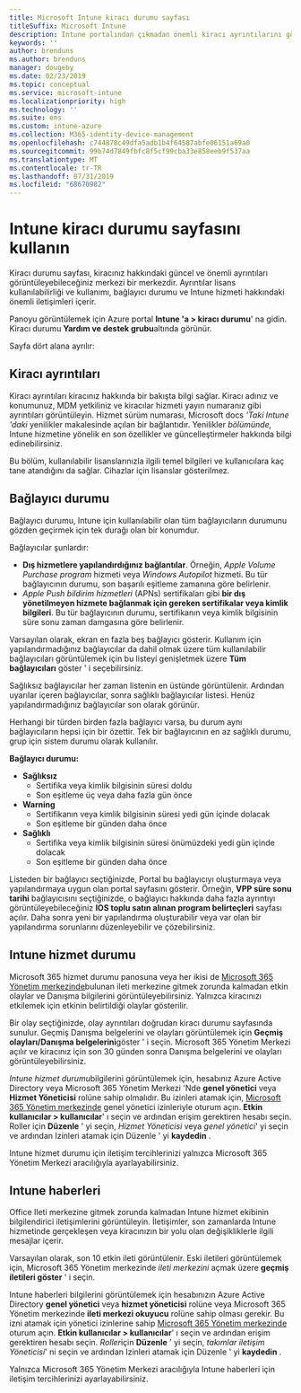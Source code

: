 ```yaml
---
title: Microsoft Intune kiracı durumu sayfası
titleSuffix: Microsoft Intune
description: Intune portalından çıkmadan önemli kiracı ayrıntılarını görüntülemek için Intune kiracı durumu sayfasını kullanın
keywords: ''
author: brenduns
ms.author: brenduns
manager: dougeby
ms.date: 02/23/2019
ms.topic: conceptual
ms.service: microsoft-intune
ms.localizationpriority: high
ms.technology: ''
ms.suite: ems
ms.custom: intune-azure
ms.collection: M365-identity-device-management
ms.openlocfilehash: c744878c49dfa5adb1b4f64587abfe06151a69a0
ms.sourcegitcommit: 99b74d7849fbfc8f5cf99cba33e858eeb9f537aa
ms.translationtype: MT
ms.contentlocale: tr-TR
ms.lasthandoff: 07/31/2019
ms.locfileid: "68670982"
---
```

# <a name="use-the-intune-tenant-status-page"></a>Intune kiracı durumu sayfasını kullanın
Kiracı durumu sayfası, kiracınız hakkındaki güncel ve önemli ayrıntıları görüntüleyebileceğiniz merkezi bir merkezdir. Ayrıntılar lisans kullanılabilirliği ve kullanımı, bağlayıcı durumu ve Intune hizmeti hakkındaki önemli iletişimleri içerir.  

Panoyu görüntülemek için Azure portal **Intune 'a > kiracı durumu**' na gidin.  Kiracı durumu **Yardım ve destek grubu**altında görünür.  

Sayfa dört alana ayrılır:

## <a name="tenant-details"></a>Kiracı ayrıntıları
Kiracı ayrıntıları kiracınız hakkında bir bakışta bilgi sağlar. Kiracı adınız ve konumunuz, MDM yetkiliniz ve kiracılar hizmeti yayın numaranız gibi ayrıntıları görüntüleyin. Hizmet sürüm numarası, Microsoft docs *'Taki Intune 'daki* yenilikler makalesinde açılan bir bağlantıdır. Yenilikler *bölümünde,* Intune hizmetine yönelik en son özellikler ve güncelleştirmeler hakkında bilgi edinebilirsiniz.  

Bu bölüm, kullanılabilir lisanslarınızla ilgili temel bilgileri ve kullanıcılara kaç tane atandığını da sağlar. Cihazlar için lisanslar gösterilmez.

## <a name="connector-status"></a>Bağlayıcı durumu
Bağlayıcı durumu, Intune için kullanılabilir olan tüm bağlayıcıların durumunu gözden geçirmek için tek durağı olan bir konumdur.  

Bağlayıcılar şunlardır:
- **Dış hizmetlere yapılandırdığınız bağlantılar**. Örneğin, *Apple Volume Purchase program* hizmeti veya *Windows Autopilot* hizmeti.  Bu tür bağlayıcının durumu, son başarılı eşitleme zamanına göre belirlenir.
- *Apple Push bildirim hizmetleri* (APNs) sertifikaları gibi **bir dış yönetilmeyen hizmete bağlanmak için gereken sertifikalar veya kimlik bilgileri**. Bu tür bağlayıcının durumu, sertifikanın veya kimlik bilgisinin süre sonu zaman damgasına göre belirlenir.  

Varsayılan olarak, ekran en fazla beş bağlayıcı gösterir. Kullanım için yapılandırmadığınız bağlayıcılar da dahil olmak üzere tüm kullanılabilir bağlayıcıları görüntülemek için bu listeyi genişletmek üzere **Tüm bağlayıcıları** göster ' i seçebilirsiniz.  

Sağlıksız bağlayıcılar her zaman listenin en üstünde görüntülenir. Ardından uyarılar içeren bağlayıcılar, sonra sağlıklı bağlayıcılar listesi. Henüz yapılandırmadığınız bağlayıcılar son olarak görünür.

Herhangi bir türden birden fazla bağlayıcı varsa, bu durum aynı bağlayıcıların hepsi için bir özettir. Tek bir bağlayıcının en az sağlıklı durumu, grup için sistem durumu olarak kullanılır.  

**Bağlayıcı durumu:**
- **Sağlıksız**
  - Sertifika veya kimlik bilgisinin süresi doldu
  - Son eşitleme üç veya daha fazla gün önce
- **Warning**
  - Sertifikanın veya kimlik bilgisinin süresi yedi gün içinde dolacak
  - Son eşitleme bir günden daha önce
- **Sağlıklı**
  - Sertifika veya kimlik bilgisinin süresi önümüzdeki yedi gün içinde dolacak
  - Son eşitleme bir günden daha önce  

Listeden bir bağlayıcı seçtiğinizde, Portal bu bağlayıcıyı oluşturmaya veya yapılandırmaya uygun olan portal sayfasını gösterir.  Örneğin, **VPP süre sonu tarihi** bağlayıcısını seçtiğinizde, o bağlayıcı hakkında daha fazla ayrıntıyı görüntüleyebileceğiniz **IOS toplu satın alınan program belirteçleri** sayfası açılır. Daha sonra yeni bir yapılandırma oluşturabilir veya var olan bir yapılandırma sorunlarını düzenleyebilir ve çözebilirsiniz.  

## <a name="intune-service-health"></a>Intune hizmet durumu  
Microsoft 365 hizmet durumu panosuna veya her ikisi de [Microsoft 365 Yönetim merkezinde](https://admin.microsoft.com)bulunan ileti merkezine gitmek zorunda kalmadan etkin olaylar ve Danışma bilgilerini görüntüleyebilirsiniz. Yalnızca kiracınızı etkilemek için etkinin belirtildiği olaylar gösterilir.  

Bir olay seçtiğinizde, olay ayrıntıları doğrudan kiracı durumu sayfasında sunulur. Geçmiş Danışma belgelerini ve olayları görüntülemek için **Geçmiş olayları/Danışma belgelerini**göster ' i seçin. Microsoft 365 Yönetim Merkezi açılır ve kiracınız için son 30 günden sonra Danışma belgelerini ve olayları görüntüleyebilirsiniz.  

*Intune hizmet durumu*bilgilerini görüntülemek için, hesabınız Azure Active Directory veya Microsoft 365 Yönetim Merkezi 'Nde **genel yönetici** veya **Hizmet Yöneticisi** rolüne sahip olmalıdır. Bu izinleri atamak için, [Microsoft 365 Yönetim merkezinde](https://admin.microsoft.com) genel yönetici izinleriyle oturum açın. **Etkin kullanıcılar > kullanıcılar**' ı seçin ve ardından erişim gerektiren hesabı seçin. Roller için **Düzenle** ' yi seçin, *Hizmet Yöneticisi* veya *genel yönetici*' yi seçin ve ardından Izinleri atamak için Düzenle ' yi **kaydedin** .  

Intune hizmet durumu için iletişim tercihlerinizi yalnızca Microsoft 365 Yönetim Merkezi aracılığıyla ayarlayabilirsiniz.

## <a name="intune-news"></a>Intune haberleri  
Office Ileti merkezine gitmek zorunda kalmadan Intune hizmet ekibinin bilgilendirici iletişimlerini görüntüleyin. İletişimler, son zamanlarda Intune hizmetinde gerçekleşen veya kiracınızın bir yolu olan değişikliklerle ilgili mesajlar içerir.  

Varsayılan olarak, son 10 etkin ileti görüntülenir. Eski iletileri görüntülemek için, Microsoft 365 Yönetim merkezinde *ileti merkezini* açmak üzere **geçmiş iletileri göster** ' i seçin.  

Intune haberleri bilgilerini görüntülemek için hesabınızın Azure Active Directory **genel yönetici** veya **hizmet yöneticisi** rolüne veya Microsoft 365 Yönetim merkezinde **ileti merkezi okuyucu** rolüne sahip olması gerekir.  Bu izni atamak için yönetici izinlerine sahip [Microsoft 365 Yönetim merkezinde](https://admin.microsoft.com) oturum açın. **Etkin kullanıcılar > kullanıcılar**' ı seçin ve ardından erişim gerektiren hesabı seçin. *Roller*için **Düzenle** ' yi seçin, *takımlar iletişim Yöneticisi*' ni seçin ve ardından Izinleri atamak için Düzenle ' yi **kaydedin** .  

Yalnızca Microsoft 365 Yönetim Merkezi aracılığıyla Intune haberleri için iletişim tercihlerinizi ayarlayabilirsiniz.
